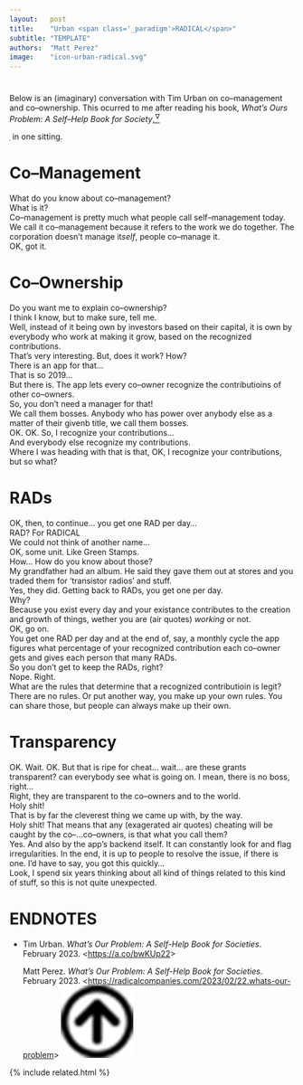 ```yaml
---
layout:   post
title:    "Urban <span class='_paradigm'>RADICAL</span>"
subtitle: "TEMPLATE"
authors:  "Matt Perez"
image:    "icon-urban-radical.svg"
---
```


<div style="display:none;">
 <p>An (imaginary) conversation with Tim Urban on co&ndash;management and co&ndash;ownership.</p>
</div>

<h1></h1>
 <p>Below is an (imaginary) conversation with Tim Urban on co&ndash;management and co&ndash;ownership. This ocurred to me after reading his book, <em>What&rsquo;s Ours Problem: A Self&ndash;Help Book for Society</em><a href="#en01">,<sup id="bm01">&hairsp;&nabla;<div id="_diamond"></div>&hairsp;</sup></a> in one sitting.</p>

<h1>Co&ndash;Management</h1>
 <div class="_quotespan">What do you know about co&ndash;management?</div>
 <div class="_quotespan">What is it?</div>
 <div class="_quotespan">Co&ndash;management is pretty much what people call self&ndash;management today. We call it co&ndash;management because it refers to the work we do together. The corporation doesn&rsquo;t manage it<em>self</em>, people co&ndash;manage it.</div>
 <div class="_quotespan">OK, got it.</div>

<h1>Co&ndash;Ownership</h1>
 <div class="_quotespan">Do you want me to explain co&ndash;ownership?</div>
 <div class="_quotespan">I think I know, but to make sure, tell me.</div>
 <div class="_quotespan">Well, instead of it being own by investors based on their capital, it is own by everybody who work at making it grow, based on the recognized contributions.</div>
 <div class="_quotespan">That&rsquo;s very interesting. But, does it work? How?</div>
 <div class="_quotespan">There is an app for that&hellip;</div>
 <div class="_quotespan">That is so 2019&hellip;</div>
 <div class="_quotespan">But there is. The app lets every co&ndash;owner recognize the contributioins of other co&ndash;owners.</div>
 <div class="_quotespan">So, you don&rsquo;t need a manager for that!</div>
 <div class="_quotespan">We call them bosses. Anybody who has power over anybody else as a matter of their givenb title, we call them bosses.</div>
 <div class="_quotespan">OK. OK. So, I recognize your contributions&hellip;</div>
 <div class="_quotespan">And everybody else recognize my contributions.</div>
 <div class="_quotespan">Where I was heading with that is that, OK, I recognize your contributions, but so what?</div>

<h1><span class="_paradigm">RAD</span>s</h1>
 <div class="_quotespan">OK, then, to continue&hellip; you get one <span class="_paradigm">RAD</span> per day&hellip;</div>
 <div class="_quotespan">RAD? For <span class="_paradigm">RADICAL</span></div>
 <div class="_quotespan">We could not think of another name&hellip;</div>
 <div class="_quotespan">OK, some unit. Like Green Stamps.</div>
 <div class="_quotespan">How&hellip; How do you know about those?</div>
 <div class="_quotespan">My grandfather had an album. He said they gave them out at stores and you traded them for &lsquo;transistor radios&rsquo; and stuff.</div>
 <div class="_quotespan">Yes, they did. Getting back to RADs, you get one per day.</div>
 <div class="_quotespan">Why?</div>
 <div class="_quotespan">Because you exist every day and your existance contributes to the creation and growth of things, wether you are (air quotes) <em>working</em> or not.</div>
 <div class="_quotespan">OK, go on.</div>
 <div class="_quotespan">You get one RAD per day and at the end of, say, a monthly cycle the app figures what percentage of your recognized contribution each co&ndash;owner gets and gives  each person that many RADs.</div>
 <div class="_quotespan">So you don&rsquo;t get to keep the <span class="_paradigm">RAD</span>s, right?</div>
 <div class="_quotespan">Nope. Right.</div>
 <div class="_quotespan">What are the rules that determine that a recognized contributioin is legit?</div>
 <div class="_quotespan">There are no rules. Or put another way, you make up your own rules. You can share those, but people can always make up their own.</div>

<h1>Transparency</h1>
 <div class="_quotespan">OK. Wait. OK. But that is ripe for cheat&hellip; wait&hellip; are these grants transparent? can everybody see what is going on. I mean, there is no boss, right&hellip;</div>
 <div class="_quotespan">Right, they are transparent to the co&ndash;owners and to the world.</div>
 <div class="_quotespan">Holy shit!</div>
 <div class="_quotespan">That is by far the cleverest thing we came up with, by the way.</div>
 <div class="_quotespan">Holy shit! That means that any (exagerated air quotes) cheating will be caught by the co&ndash;&hellip;co&ndash;owners, is that what you call them?</div>
 <div class="_quotespan">Yes. And also by the app&rsquo;s backend itself. It can constantly look for and flag irregularities. In the end, it is up to people to resolve the issue, if there is one. I&rsquo;d have to say, you got this quickly&hellip;</div>
 <div class="_quotespan">Look, I spend six years thinking about all kind of things related to this kind of stuff, so this is not quite unexpected.</div>

<h1 class="_section">ENDNOTES</h1>
 <ul>
  <li id="en01">
   <p class="_list-item">
    Tim Urban.
    <em>What&rsquo;s Our Problem: A Self-Help Book for Societies</em>.
    February 2023.
    &lt;<a href="https://a.co/bwKUp22" target="_blank">https://a.co/bwKUp22</a>&gt;
   </p>
   <p class="_list-item">
    Matt Perez.
    <em>What&rsquo;s Our Problem: A Self-Help Book for Societies</em>.
    February 2023.
    &lt;<a href="https://radicalcompanies.com/2023/02/22.whats-our-problem" target="_blank">https://radicalcompanies.com/2023/02/22.whats-our-problem</a>&gt;
    <a class="_uparrow" href="#bm01"><img src="/assets/img/arrow-up-icon.png"></a>
   </p>
  </li>
 </ul>

{% include related.html %}
